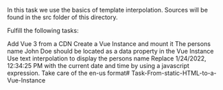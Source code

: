In this task we use the basics of template interpolation. Sources will be found in the src folder of this directory.

Fulfill the following tasks:

 Add Vue 3 from a CDN
 Create a Vue Instance and mount it
 The persons name John Doe should be located as a data property in the Vue Instance
 Use text interpolation to display the persons name
 Replace 1/24/2022, 12:34:25 PM with the current date and time by using a javascript expression. Take care of the en-us format# Task-From-static-HTML-to-a-Vue-Instance
